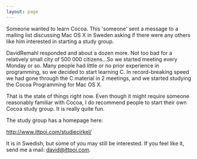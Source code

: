 ```yaml
---
layout: page
---
```


Someone wanted to learn Cocoa. This 'someone' sent a message to a mailing list discussing Mac OS X in Sweden asking if there were any others like him interested in starting a study group.

DavidRemahl responded and about a dozen more. Not too bad for a relatively small city of 500 000 citizens...So we started meeting every Monday or so. Many people had little or no prior experience in programming, so we decided to start learning C. In record-breaking speed we had gone through the C material in 2 meetings, and we started studying the Cocoa Programming for Mac OS X. 

That is the state of things right now. Even though it might require someone reasonably familiar with Cocoa, I do recommend people to start their own Cocoa study group. It is really quite fun.

The study group has a homepage here:

http://www.ittpoi.com/studiecirkel/

It is in Swedish, but some of you may still be interested. If you feel like it, send me a mail: david@ittpoi.com.
